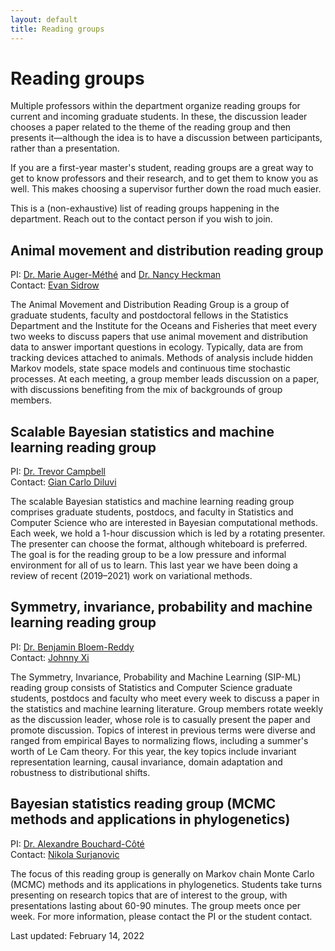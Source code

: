 ```yaml
---
layout: default
title: Reading groups
---
```


# Reading groups

Multiple professors within the department organize reading groups
for current and incoming graduate students.
In these, the discussion leader chooses a paper related to the theme
of the reading group and then presents it&mdash;although the idea is to
have a discussion between participants, rather than a presentation.

If you are a first-year master's student,
reading groups are a great way to get to know professors and their research,
and to get them to know you as well.
This makes choosing a supervisor further down the road much easier.

This is a (non-exhaustive) list of reading groups happening in the department.
Reach out to the contact person if you wish to join.


## Animal movement and distribution reading group
PI: [Dr. Marie Auger-Méthé](https://www.stat.ubc.ca/users/marie-auger-methe)
and [Dr. Nancy Heckman](https://www.stat.ubc.ca/users/nancy-e-heckman) \
Contact: [Evan Sidrow](https://www.stat.ubc.ca/users/evan-sidrow)

The Animal Movement and Distribution Reading Group is a group of graduate students,
faculty and postdoctoral fellows in the Statistics Department and the
Institute for the Oceans and Fisheries that meet every two weeks to discuss papers
that use animal movement and distribution data to answer important questions in ecology.
Typically, data are from tracking devices attached to animals.
Methods of analysis include hidden Markov models, state space models and
continuous time stochastic processes.
At each meeting, a group member leads discussion on a paper,
with discussions benefiting from the mix of backgrounds of group members.


## Scalable Bayesian statistics and machine learning reading group
PI: [Dr. Trevor Campbell](https://www.stat.ubc.ca/users/trevor-campbell) \
Contact: [Gian Carlo Diluvi](https://www.stat.ubc.ca/users/gian-carlo-di-luvi)

The scalable Bayesian statistics and machine learning reading group
comprises graduate students, postdocs, and faculty in Statistics
and Computer Science who are interested in Bayesian computational methods.
Each week, we hold a 1-hour discussion which is led by a rotating presenter.
The presenter can choose the format, although whiteboard is preferred.
The goal is for the reading group to be a low pressure and informal environment
for all of us to learn. This last year we have been doing a review of
recent (2019&ndash;2021) work on variational methods.


## Symmetry, invariance, probability and machine learning reading group
PI: [Dr. Benjamin Bloem-Reddy](https://www.stat.ubc.ca/users/ben-bloem-reddy) \
Contact: [Johnny Xi](https://www.stat.ubc.ca/users/quanhan-johnny-xi)

The Symmetry, Invariance, Probability and Machine Learning (SIP-ML) reading
group consists of Statistics and Computer Science graduate students, postdocs
and faculty who meet every week to discuss a paper in the statistics and machine
learning literature. Group members rotate weekly as the discussion leader, whose
role is to casually present the paper and promote discussion. Topics of interest
in previous terms were diverse and ranged from empirical Bayes to normalizing flows,
including a summer's worth of Le Cam theory. For this year, the key topics include
invariant representation learning, causal invariance, domain adaptation and
robustness to distributional shifts.


## Bayesian statistics reading group (MCMC methods and applications in phylogenetics)
PI: [Dr. Alexandre Bouchard-C&ocirc;t&eacute;](https://www.stat.ubc.ca/users/alexandre-bouchard-cote) \
Contact: [Nikola Surjanovic](https://www.stat.ubc.ca/users/nikola-surjanovic)

The focus of this reading group is generally on Markov chain Monte Carlo (MCMC)
methods and its applications in phylogenetics. Students take turns presenting on
research topics that are of interest to the group, with presentations lasting about
60-90 minutes. The group meets once per week. For more information,
please contact the PI or the student contact.


Last updated: February 14, 2022
